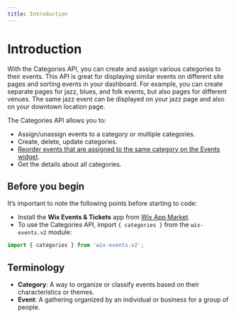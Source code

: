 ```yaml
---
title: Introduction
---
```

# Introduction

With the Categories API, you can create and assign various categories to their events. This API is great for displaying similar events on different site pages and sorting events in your dashboard. For example, you can create separate pages for jazz, blues, and folk events, but also pages for different venues. The same jazz event can be displayed on your jazz page and also on your downtown location page.    

The Categories API allows you to:  

* Assign/unassign events to a category or multiple categories.
* Create, delete, update categories.
* [Reorder events that are assigned to the same category on the Events widget](https://support.wix.com/en/article/creating-and-displaying-event-categories).
* Get the details about all categories.

## Before you begin

It’s important to note the following points before starting to code:  

- Install the **Wix Events & Tickets** app from [Wix App Market](https://www.wix.com/app-market/wix-events?referral=category&appIndex=5&referralTag=booking--events).
- To use the Categories API, import `{ categories }` from the `wix-events.v2` module:

```javascript
import { categories } from 'wix-events.v2';
```

## Terminology

- **Category**: A way to organize or classify events based on their characteristics or themes.
- **Event**: A gathering organized by an individual or business for a group of people.

